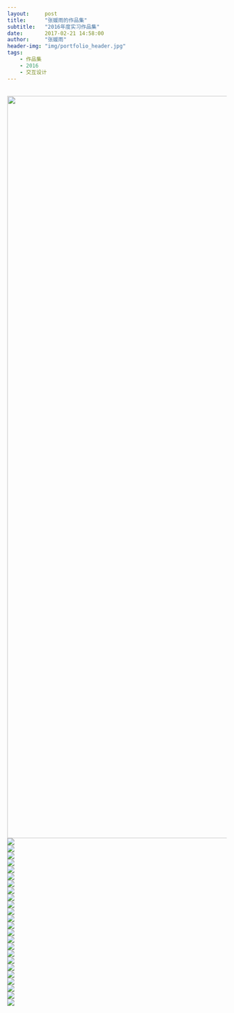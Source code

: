 ```yaml
---
layout:     post
title:      "张媛雨的作品集"
subtitle:   "2016年度实习作品集"
date:       2017-02-21 14:58:00
author:     "张媛雨"
header-img: "img/portfolio_header.jpg"
tags:
    - 作品集
    - 2016
    - 交互设计
---
```


    <br><img src="/img/1.jpg" width="1700" heigt="720"/>
	<br><img src="/img/2.jpg"/>
	<br><img src="/img/3.jpg"/>
	<br><img src="/img/4.jpg"/>
	<br><img src="/img/5.jpg"/>
	<br><img src="/img/6.jpg"/>
	<br><img src="/img/7.jpg"/>
	<br><img src="/img/8.jpg"/>
	<br><img src="/img/9.jpg"/>
	<br><img src="/img/10.jpg"/>
	<br><img src="/img/11.jpg"/>
	<br><img src="/img/12.jpg"/>
	<br><img src="/img/13.jpg"/>
	<br><img src="/img/14.jpg"/>
	<br><img src="/img/15.jpg"/>
	<br><img src="/img/16.jpg"/>
	<br><img src="/img/17.jpg"/>
	<br><img src="/img/18.jpg"/>
	<br><img src="/img/19.jpg"/>
	<br><img src="/img/20.jpg"/>
	<br><img src="/img/21.jpg"/>
	<br><img src="/img/22.jpg"/>
	<br><img src="/img/23.jpg"/>
	<br><img src="/img/24.jpg"/>
	<br><img src="/img/25.jpg"/>
	
